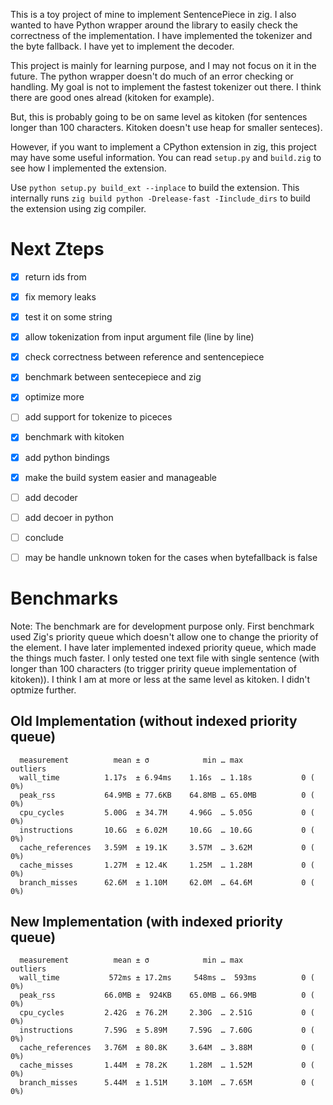 This is a toy project of mine to implement SentencePiece in zig. I also wanted to have
Python wrapper around the library to easily check the correctness of the implementation.
I have implemented the tokenizer and the byte fallback. I have yet to implement the decoder.

This project is mainly for learning purpose, and I may not focus on it in the future. 
The python wrapper doesn't do much of an error checking or handling. 
My goal is not to implement the fastest tokenizer out there. I think there are good ones alread (kitoken for example).

But, this is probably going to be on same level as kitoken (for sentences longer than 100 characters. Kitoken doesn't use heap for smaller senteces).

However, if you want to implement a CPython extension in zig, this project may have some useful
information. You can read `setup.py` and `build.zig` to see how I implemented the extension.

Use `python setup.py build_ext --inplace` to build the extension. 
This internally runs `zig build python -Drelease-fast -Iinclude_dirs` to build the extension using zig compiler.



# Next Zteps
- [x] return ids from 
- [x] fix memory leaks
- [x] test it on some string
- [x] allow tokenization from input argument file (line by line)
- [x] check correctness between reference and sentencepiece
- [x] benchmark between sentecepiece and zig
- [x] optimize more
- [ ] add support for tokenize to piceces
- [x] benchmark with kitoken
- [x] add python bindings
- [x] make the build system easier and manageable
- [ ] add decoder
- [ ] add decoer in python
- [ ] conclude
- [ ] may be handle unknown token for the cases when bytefallback is false


# Benchmarks

Note: The benchmark are for development purpose only. First benchmark used Zig's priority queue which doesn't allow one to change the priority of the element. I have later implemented indexed priority queue, which made the things much faster. I only tested one text file with single sentence (with longer than 100 characters (to trigger pririty queue implementation of kitoken)). I think I am at more or less at the same level as kitoken. I didn't optmize further. 

## Old Implementation (without indexed priority queue)

```Benchmark 1 (5 runs): python test_zp.py
  measurement          mean ± σ            min … max           outliers
  wall_time          1.17s  ± 6.94ms    1.16s  … 1.18s           0 ( 0%)        
  peak_rss           64.9MB ± 77.6KB    64.8MB … 65.0MB          0 ( 0%)        
  cpu_cycles         5.00G  ± 34.7M     4.96G  … 5.05G           0 ( 0%)        
  instructions       10.6G  ± 6.02M     10.6G  … 10.6G           0 ( 0%)        
  cache_references   3.59M  ± 19.1K     3.57M  … 3.62M           0 ( 0%)        
  cache_misses       1.27M  ± 12.4K     1.25M  … 1.28M           0 ( 0%)        
  branch_misses      62.6M  ± 1.10M     62.0M  … 64.6M           0 ( 0%)    
  ```

## New Implementation (with indexed priority queue)

```Benchmark 1 (9 runs): python test_zp.py
  measurement          mean ± σ            min … max           outliers
  wall_time           572ms ± 17.2ms     548ms …  593ms          0 ( 0%)        
  peak_rss           66.0MB ±  924KB    65.0MB … 66.9MB          0 ( 0%)        
  cpu_cycles         2.42G  ± 76.2M     2.30G  … 2.51G           0 ( 0%)        
  instructions       7.59G  ± 5.89M     7.59G  … 7.60G           0 ( 0%)        
  cache_references   3.76M  ± 80.8K     3.64M  … 3.88M           0 ( 0%)        
  cache_misses       1.44M  ± 78.2K     1.28M  … 1.52M           0 ( 0%)        
  branch_misses      5.44M  ± 1.51M     3.10M  … 7.65M           0 ( 0%) 
```